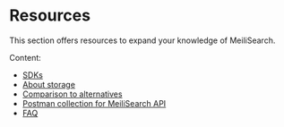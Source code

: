 # Resources

This section offers resources to expand your knowledge of MeiliSearch.

Content:

- [SDKs](/resources/sdks.md)
- [About storage](/resources/about_storage.md)
- [Comparison to alternatives](/resources/comparison_to_alternatives.md)
- [Postman collection for MeiliSearch API](/resources/postman_collection.md)
- [FAQ](/resources/faq.md)
